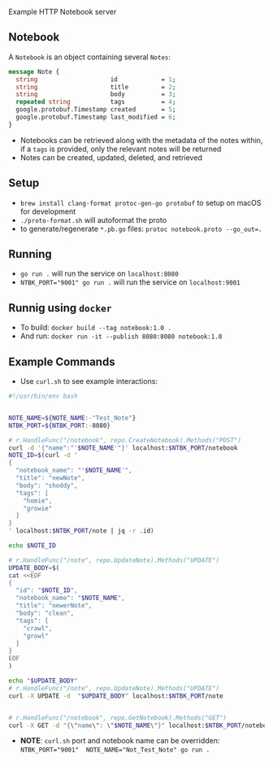 Example HTTP Notebook server

## Notebook
A `Notebook` is an object containing several `Notes`:

```proto
message Note {
  string                    id            = 1;
  string                    title         = 2;
  string                    body          = 3;
  repeated string           tags          = 4;
  google.protobuf.Timestamp created       = 5;
  google.protobuf.Timestamp last_modified = 6;
}
```

* Notebooks can be retrieved along with the metadata of the notes within, if a `tags` is provided, only the relevant notes will be returned
* Notes can be created, updated, deleted, and retrieved

## Setup

* `brew install clang-format protoc-gen-go protobuf` to setup on macOS for development
* `./proto-format.sh` will autoformat the proto
* to generate/regenerate `*.pb.go` files: `protoc notebook.proto --go_out=.`

## Running
- `go run .` will run the service on `localhost:8080`
- `NTBK_PORT="9001" go run .` will run the service on `localhost:9001`

## Runnig using `docker`
- To build: `docker build --tag notebook:1.0 .`
- And run: `docker run -it --publish 8080:8080 notebook:1.0`

## Example Commands
* Use `curl.sh` to see example interactions:

```sh
#!/usr/bin/env bash


NOTE_NAME=${NOTE_NAME:-"Test_Note"}
NTBK_PORT=${NTBK_PORT:-8080}

# r.HandleFunc("/notebook", repo.CreateNotebook).Methods("POST")
curl -d '{"name":"'$NOTE_NAME'"}' localhost:$NTBK_PORT/notebook
NOTE_ID=$(curl -d '
{
  "notebook_name": "'$NOTE_NAME'",
  "title": "newNote",
  "body": "shoddy",
  "tags": [
    "homie",
    "growie"
  ]
}
' localhost:$NTBK_PORT/note | jq -r .id)

echo $NOTE_ID

# r.HandleFunc("/note", repo.UpdateNote).Methods("UPDATE")
UPDATE_BODY=$(
cat <<EOF 
{
  "id": "$NOTE_ID",
  "notebook_name": "$NOTE_NAME",
  "title": "newerNote",
  "body": "clean",
  "tags": [
    "crawl",
    "growl"
  ]
}
EOF
)

echo "$UPDATE_BODY"
# r.HandleFunc("/note", repo.UpdateNote).Methods("UPDATE")
curl -X UPDATE -d  "$UPDATE_BODY" localhost:$NTBK_PORT/note


# r.HandleFunc("/notebook", repo.GetNotebook).Methods("GET")
curl -X GET -d "{\"name\": \"$NOTE_NAME\"}" localhost:$NTBK_PORT/notebook
```

* **NOTE**: `curl.sh` port and notebook name can be overridden: `NTBK_PORT="9001"  NOTE_NAME="Not_Test_Note" go run .`
